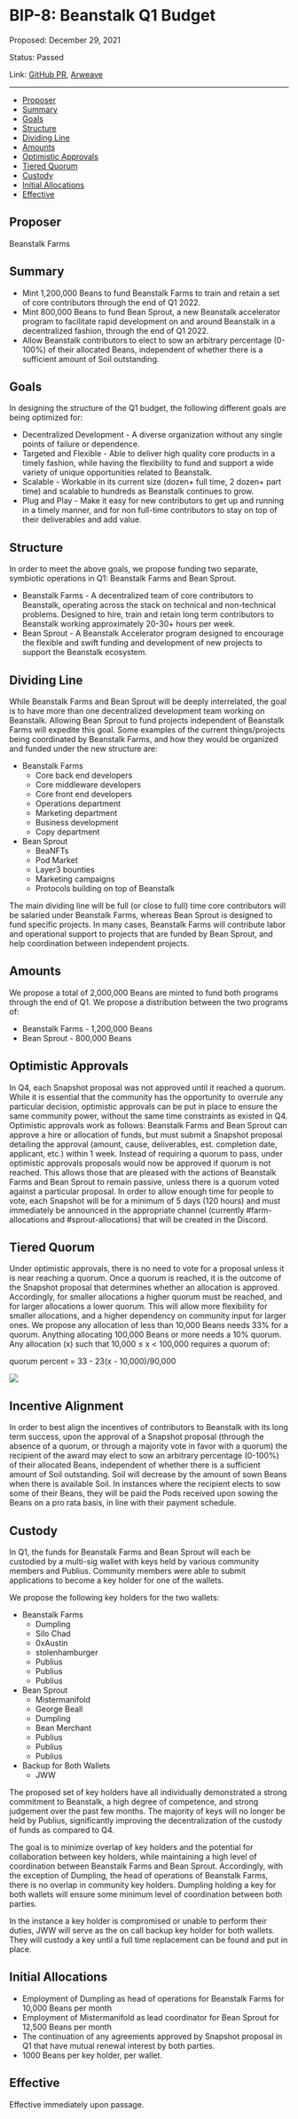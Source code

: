 # BIP-8: Beanstalk Q1 Budget

Proposed: December 29, 2021

Status: Passed

Link: [GitHub PR](https://github.com/BeanstalkFarms/Beanstalk/pull/34), [Arweave](https://arweave.net/Vtb-iyAivnnWqFO3g_DuAVurxEA0CFSYzOMcOpsXwkM)

---

- [Proposer](#proposer)
- [Summary](#summary)
- [Goals](#goals)
- [Structure](#structure)
- [Dividing Line](#dividing-line)
- [Amounts](#amounts)
- [Optimistic Approvals](#optimistic-approvals)
- [Tiered Quorum](#tiered-quorum)
- [Custody](#custody)
- [Initial Allocations](#initial-allocations)
- [Effective](#effective)

## Proposer

Beanstalk Farms

## Summary

- Mint 1,200,000 Beans to fund Beanstalk Farms to train and retain a set of core contributors through the end of Q1 2022.
- Mint 800,000 Beans to fund Bean Sprout, a new Beanstalk accelerator program to facilitate rapid development on and around Beanstalk in a decentralized fashion, through the end of Q1 2022.
- Allow Beanstalk contributors to elect to sow an arbitrary percentage (0-100%) of their allocated Beans, independent of whether there is a sufficient amount of Soil outstanding.

## Goals

In designing the structure of the Q1 budget, the following different goals are being optimized for:

- Decentralized Development - A diverse organization without any single points of failure or dependence.
- Targeted and Flexible - Able to deliver high quality core products in a timely fashion, while having the flexibility to fund and support a wide variety of unique opportunities related to Beanstalk.
- Scalable - Workable in its current size (dozen+ full time, 2 dozen+ part time) and scalable to hundreds as Beanstalk continues to grow.
- Plug and Play - Make it easy for new contributors to get up and running in a timely manner, and for non full-time contributors to stay on top of their deliverables and add value.

## Structure

In order to meet the above goals, we propose funding two separate, symbiotic operations in Q1: Beanstalk Farms and Bean Sprout.

- Beanstalk Farms - A decentralized team of core contributors to Beanstalk, operating across the stack on technical and non-technical problems. Designed to hire, train and retain long term contributors to Beanstalk working approximately 20-30+ hours per week.
- Bean Sprout - A Beanstalk Accelerator program designed to encourage the flexible and swift funding and development of new projects to support the Beanstalk ecosystem.

## Dividing Line

While Beanstalk Farms and Bean Sprout will be deeply interrelated, the goal is to have more than one decentralized development team working on Beanstalk. Allowing Bean Sprout to fund projects independent of Beanstalk Farms will expedite this goal. Some examples of the current things/projects being coordinated by Beanstalk Farms, and how they would be organized and funded under the new structure are:

- Beanstalk Farms
    - Core back end developers
    - Core middleware developers
    - Core front end developers
    - Operations department
    - Marketing department
    - Business development
    - Copy department
- Bean Sprout
    - BeaNFTs
    - Pod Market
    - Layer3 bounties
    - Marketing campaigns
    - Protocols building on top of Beanstalk

The main dividing line will be full (or close to full) time core contributors will be salaried under Beanstalk Farms, whereas Bean Sprout is designed to fund specific projects. In many cases, Beanstalk Farms will contribute labor and operational support to projects that are funded by Bean Sprout, and help coordination between independent projects.

## Amounts

We propose a total of 2,000,000 Beans are minted to fund both programs through the end of Q1. We propose a distribution between the two programs of: 

- Beanstalk Farms - 1,200,000 Beans
- Bean Sprout - 800,000 Beans

## Optimistic Approvals

In Q4, each Snapshot proposal was not approved until it reached a quorum. While it is essential that the community has the opportunity to overrule any particular decision, optimistic approvals can be put in place to ensure the same community power, without the same time constraints as existed in Q4. Optimistic approvals work as follows: Beanstalk Farms and Bean Sprout can approve a hire or allocation of funds, but must submit a Snapshot proposal detailing the approval (amount, cause, deliverables, est. completion date, applicant, etc.) within 1 week. Instead of requiring a quorum to pass, under optimistic approvals proposals would now be approved if quorum is not reached. This allows those that are pleased with the actions of Beanstalk Farms and Bean Sprout to remain passive, unless there is a quorum voted against a particular proposal. In order to allow enough time for people to vote, each Snapshot will be for a minimum of 5 days (120 hours) and must immediately be announced in the appropriate channel (currently #farm-allocations and #sprout-allocations) that will be created in the Discord. 

## Tiered Quorum

Under optimistic approvals, there is no need to vote for a proposal unless it is near reaching a quorum. Once a quorum is reached, it is the outcome of the Snapshot proposal that determines whether an allocation is approved. Accordingly, for smaller allocations a higher quorum must be reached, and for larger allocations a lower quorum. This will allow more flexibility for smaller allocations, and a higher dependency on community input for larger ones. We propose any allocation of less than 10,000 Beans needs 33% for a quorum. Anything allocating 100,000 Beans or more needs a 10% quorum. Any allocation (x) such that 10,000 ≤ x < 100,000 requires a quorum of:

quorum percent = 33 - 23(x - 10,000)/90,000

![](https://i.imgur.com/Or4jRJZ.png)

## Incentive Alignment

In order to best align the incentives of contributors to Beanstalk with its long term success, upon the approval of a Snapshot proposal (through the absence of a quorum, or through a majority vote in favor with a quorum) the recipient of the award may elect to sow an arbitrary percentage (0-100%) of their allocated Beans, independent of whether there is a sufficient amount of Soil outstanding. Soil will decrease by the amount of sown Beans when there is available Soil. In instances where the recipient elects to sow some of their Beans, they will be paid the Pods received upon sowing the Beans on a pro rata basis, in line with their payment schedule.

## Custody

In Q1, the funds for Beanstalk Farms and Bean Sprout will each be custodied by a multi-sig wallet with keys held by various community members and Publius. Community members were able to submit applications to become a key holder for one of the wallets.

We propose the following key holders for the two wallets:
- Beanstalk Farms
    - Dumpling
    - Silo Chad
    - 0xAustin
    - stolenhamburger
    - Publius
    - Publius
    - Publius
- Bean Sprout
    - Mistermanifold
    - George Beall
    - Dumpling
    - Bean Merchant
    - Publius
    - Publius
    - Publius
- Backup for Both Wallets
    - JWW

The proposed set of key holders have all individually demonstrated a strong commitment to Beanstalk, a high degree of competence, and strong judgement over the past few months.  The majority of keys will no longer be held by Publius, significantly improving the decentralization of the custody of funds as compared to Q4. 

The goal is to minimize overlap of key holders and the potential for collaboration between key holders, while maintaining a high level of coordination between Beanstalk Farms and Bean Sprout. Accordingly, with the exception of Dumpling, the head of operations of Beanstalk Farms, there is no overlap in community key holders. Dumpling holding a key for both wallets will ensure some minimum level of coordination between both parties. 

In the instance a key holder is compromised or unable to perform their duties, JWW will serve as the on call backup key holder for both wallets. They will custody a key until a full time replacement can be found and put in place. 

## Initial Allocations

- Employment of Dumpling as head of operations for Beanstalk Farms for 10,000 Beans per  month
- Employment of Mistermanifold as lead coordinator for Bean Sprout for 12,500 Beans per month
- The continuation of any agreements approved by Snapshot proposal in Q1 that have mutual renewal interest by both parties.
- 1000 Beans per key holder, per wallet.

## Effective

Effective immediately upon passage.